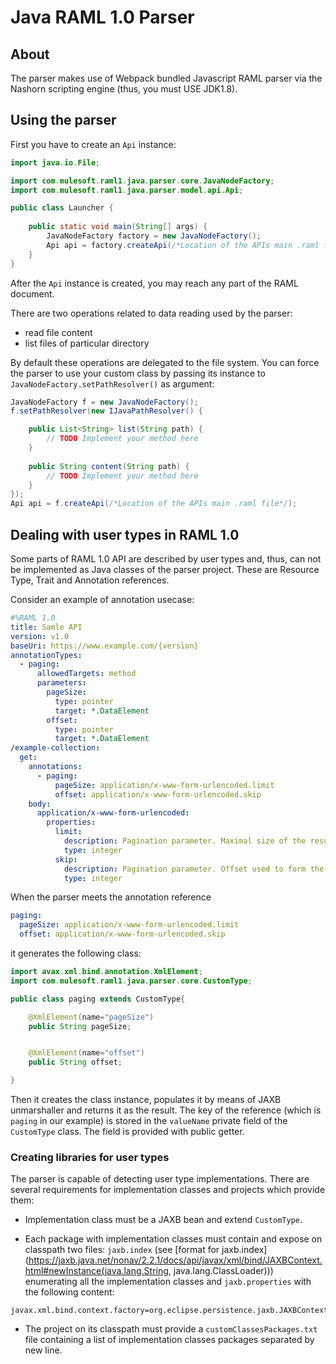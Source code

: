 # Java RAML 1.0 Parser

## About
The parser makes use of Webpack bundled Javascript RAML parser via the Nashorn scripting engine (thus, you must USE JDK1.8).

## Using the parser
First you have to create an `Api` instance:
``` java
import java.io.File;

import com.mulesoft.raml1.java.parser.core.JavaNodeFactory;
import com.mulesoft.raml1.java.parser.model.api.Api;

public class Launcher {
	
	public static void main(String[] args) {
		JavaNodeFactory factory = new JavaNodeFactory();
		Api api = factory.createApi(/*Location of the APIs main .raml file*/);
	}
}
```
After the `Api` instance is created, you may reach any part of the RAML document.

There are two operations related to data reading used by the parser:

* read file content
* list files of particular directory
 
By default these operations are delegated to the file system. You can force the parser to use your custom class by passing its instance to `JavaNodeFactory.setPathResolver()` as argument:
``` java
JavaNodeFactory f = new JavaNodeFactory();
f.setPathResolver(new IJavaPathResolver() {

	public List<String> list(String path) {
		// TODO Implement your method here
	}
			
	public String content(String path) {
		// TODO Implement your method here
	}
});
Api api = f.createApi(/*Location of the APIs main .raml file*/);
```

## Dealing with user types in RAML 1.0
Some parts of RAML 1.0 API are described by user types and, thus, can not be implemented as Java classes of the parser project. These are Resource Type, Trait and Annotation references.

Consider an example of annotation usecase:
``` yaml
#%RAML 1.0
title: Samle API
version: v1.0
baseUri: https://www.example.com/{version}
annotationTypes:
  - paging:
      allowedTargets: method
      parameters:
        pageSize:
          type: pointer
          target: *.DataElement
        offset:
          type: pointer
          target: *.DataElement
/example-collection:
  get:
    annotations:
      - paging:
          pageSize: application/x-www-form-urlencoded.limit
          offset: application/x-www-form-urlencoded.skip
    body:
      application/x-www-form-urlencoded:
        properties:
          limit:
            description: Pagination parameter. Maximal size of the results array.
            type: integer
          skip:
            description: Pagination parameter. Offset used to form the results array.
            type: integer
```
When the parser meets the annotation reference
```yaml
paging:
  pageSize: application/x-www-form-urlencoded.limit
  offset: application/x-www-form-urlencoded.skip
```
it generates the following class:
``` java
import avax.xml.bind.annotation.XmlElement;
import com.mulesoft.raml1.java.parser.core.CustomType;

public class paging extends CustomType{

    @XmlElement(name="pageSize")
    public String pageSize;


    @XmlElement(name="offset")
    public String offset;

}
```
Then it creates the class instance, populates it by means of JAXB unmarshaller and returns it as the result.
The key of the reference (which is `paging` in our example) is stored in the `valueName` private field of the `CustomType` class. The field is provided with public getter.


### Creating libraries for user types
The parser is capable of detecting user type implementations. There are several requirements for implementation classes and projects which provide them:

* Implementation class must be a JAXB bean and extend `CustomType`.

* Each package with implementation classes must contain and expose on classpath two files: `jaxb.index` (see [format for jaxb.index](https://jaxb.java.net/nonav/2.2.1/docs/api/javax/xml/bind/JAXBContext.html#newInstance(java.lang.String, java.lang.ClassLoader))) enumerating all the implementation classes and `jaxb.properties` with the following content:
```
javax.xml.bind.context.factory=org.eclipse.persistence.jaxb.JAXBContextFactory
```

* The project on its classpath must provide a `customClassesPackages.txt` file containing a list of implementation classes packages separated by new line.

